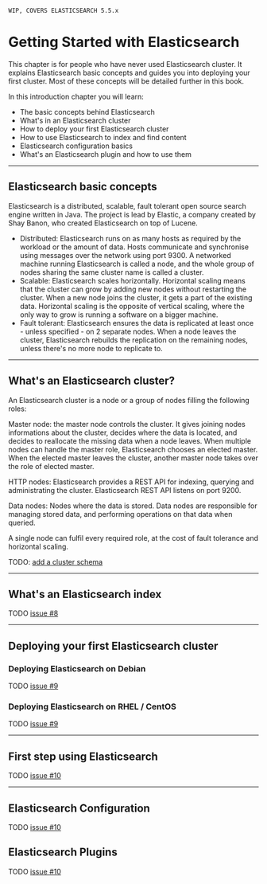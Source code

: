 ```
WIP, COVERS ELASTICSEARCH 5.5.x
```

# Getting Started with Elasticsearch

This chapter is for people who have never used Elasticsearch cluster. It explains Elasticsearch basic concepts and guides you into deploying your first cluster. Most of these concepts will be detailed further in this book.

In this introduction chapter you will learn:

- The basic concepts behind Elasticsearch
- What's in an Elasticsearch cluster
- How to deploy your first Elasticsearch cluster
- How to use Elasticsearch to index and find content
- Elasticsearch configuration basics
- What's an Elasticsearch plugin and how to use them

---

## Elasticsearch basic concepts

Elasticsearch is a distributed, scalable, fault tolerant open source search engine written in Java. The project is lead by Elastic, a company created by Shay Banon, who created Elasticsearch on top of Lucene.

- Distributed: Elasticsearch runs on as many hosts as required by the workload or the amount of data. Hosts communicate and synchronise using messages over the network using port 9300. A networked machine running Elasticsearch is called a node, and the whole group of nodes sharing the same cluster name is called a cluster.
- Scalable: Elasticsearch scales horizontally. Horizontal scaling means that the cluster can grow by adding new nodes without restarting the cluster. When a new node joins the cluster, it gets a part of the existing data. Horizontal scaling is the opposite of vertical scaling, where the only way to grow is running a software on a bigger machine.
- Fault tolerant: Elasticsearch ensures the data is replicated at least once - unless specified - on 2 separate nodes. When a node leaves the cluster, Elasticsearch rebuilds the replication on the remaining nodes, unless there's no more node to replicate to.

---

## What's an Elasticsearch cluster?

An Elasticsearch cluster is a node or a group of nodes filling the following roles:

Master node: the master node controls the cluster. It gives joining nodes informations about the cluster, decides where the data is located, and decides to reallocate the missing data when a node leaves. When multiple nodes can handle the master role, Elasticsearch chooses an elected master. When the elected master leaves the cluster, another master node takes over the role of elected master.

HTTP nodes: Elasticsearch provides a REST API for indexing, querying and administrating the cluster. Elasticsearch REST API listens on port 9200.

Data nodes: Nodes where the data is stored. Data nodes are responsible for managing stored data, and performing operations on that data when queried.

A single node can fulfil every required role, at the cost of fault tolerance and horizontal scaling.

TODO: [add a cluster schema](https://github.com/fdv/running-elasticsearch-fun-profit/issues/7)

---

## What's an Elasticsearch index

TODO [issue #8](https://github.com/fdv/running-elasticsearch-fun-profit/issues/8)

---

## Deploying your first Elasticsearch cluster

### Deploying Elasticsearch on Debian

TODO [issue #9](https://github.com/fdv/running-elasticsearch-fun-profit/issues/9)

### Deploying Elasticsearch on RHEL / CentOS

TODO [issue #9](https://github.com/fdv/running-elasticsearch-fun-profit/issues/9)

---

## First step using Elasticsearch

TODO [issue #10](https://github.com/fdv/running-elasticsearch-fun-profit/issues/10)

---

## Elasticsearch Configuration

TODO [issue #10](https://github.com/fdv/running-elasticsearch-fun-profit/issues/0)

## Elasticsearch Plugins

TODO [issue #10](https://github.com/fdv/running-elasticsearch-fun-profit/issues/10)